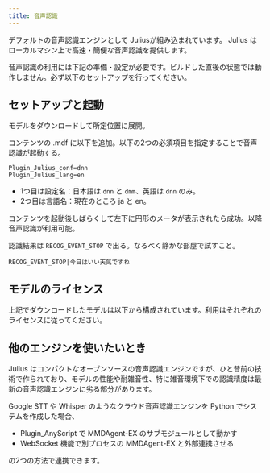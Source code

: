 ```yaml
---
title: 音声認識
---
```


デフォルトの音声認識エンジンとして Juliusが組み込まれています。
Julius はローカルマシン上で高速・簡便な音声認識を提供します。

音声認識の利用には下記の準備・設定が必要です。ビルドした直後の状態では動作しません。必ず以下のセットアップを行ってください。

## セットアップと起動

モデルをダウンロードして所定位置に展開。

コンテンツの .mdf に以下を追加。以下の2つの必須項目を指定することで音声認識が起動する。

```text
Plugin_Julius_conf=dnn
Plugin_Julius_lang=en
```

- 1つ目は設定名：日本語は `dnn` と `dmm`、英語は `dnn` のみ。
- 2つ目は言語名：現在のところ ja と en。

コンテンツを起動後しばらくして左下に円形のメータが表示されたら成功。以降音声認識が利用可能。

認識結果は `RECOG_EVENT_STOP` で出る。なるべく静かな部屋で試すこと。

```text
RECOG_EVENT_STOP|今日はいい天気ですね
```

## モデルのライセンス

上記でダウンロードしたモデルは以下から構成されています。利用はそれぞれのライセンスに従ってください。

## 他のエンジンを使いたいとき

Julius はコンパクトなオープンソースの音声認識エンジンですが、ひと昔前の技術で作られており、モデルの性能や耐雑音性、特に雑音環境下での認識精度は最新の音声認識エンジンに劣る部分があります。

Google STT や Whisper のようなクラウド音声認識エンジンを Python でシステムを作成した場合、

- Plugin_AnyScript で MMDAgent-EX のサブモジュールとして動かす
- WebSocket 機能で別プロセスの MMDAgent-EX と外部連携させる

の2つの方法で連携できます。
